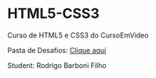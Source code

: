 # HTML5-CSS3
 Curso de HTML5 e CSS3 do CursoEmVideo
 
 Pasta de Desafios: <a href="J:\Estudos\Cursos\HTML5-CSS3\Desafios">Clique aqui</a>

 Student: Rodrigo Barboni Filho
